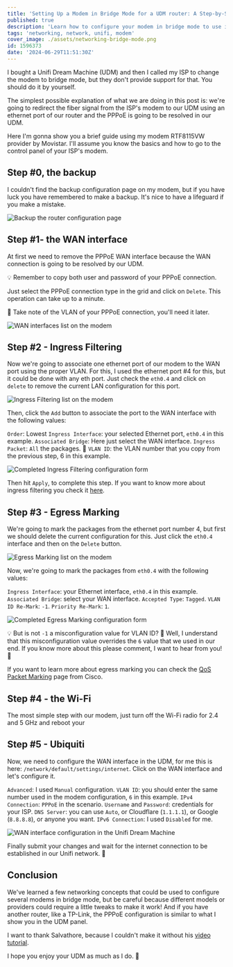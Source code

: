 ```yaml
---
title: 'Setting Up a Modem in Bridge Mode for a UDM router: A Step-by-Step Guide'
published: true
description: 'Learn how to configure your modem in bridge mode to use it with a Unifi Dream Machine, allowing the UDM to handle the PPPoE connection'
tags: 'networking, network, unifi, modem'
cover_image: ./assets/networking-bridge-mode.png
id: 1596373
date: '2024-06-29T11:51:30Z'
---
```


I bought a Unifi Dream Machine (UDM) and then I called my ISP to change the modem to bridge mode, but they don't provide support for that. You should do it by yourself.

The simplest possible explanation of what we are doing in this post is: we're going to redirect the fiber signal from the ISP's modem to our UDM using an ethernet port of our router and the PPPoE is going to be resolved in our UDM.

Here I'm gonna show you a brief guide using my modem RTF8115VW provider by Movistar. I'll assume you know the basics and how to go to the control panel of your ISP's modem.

## Step #0, the backup

I couldn't find the backup configuration page on my modem, but if you have luck you have remembered to make a backup. It's nice to have a lifeguard if you make a mistake.

![Backup the router configuration page](https://dev-to-uploads.s3.amazonaws.com/uploads/articles/3yvrpgprj9azgb0gq4ci.png)

## Step #1- the WAN interface

At first we need to remove the PPPoE WAN interface because the WAN connection is going to be resolved by our UDM.

💡 Remember to copy both user and password of your PPPoE connection.

Just select the PPPoE connection type in the grid and click on `Delete`. This operation can take up to a minute.

🧠 Take note of the VLAN of your PPPoE connection, you'll need it later.

![WAN interfaces list on the modem](https://dev-to-uploads.s3.amazonaws.com/uploads/articles/fjeqlrs07bly9c5x1io3.png)

## Step #2 - Ingress Filtering

Now we're going to associate one ethernet port of our modem to the WAN port using the proper VLAN. For this, I used the ethernet port #4 for this, but it could be done with any eth port. Just check the `eth0.4` and click on `delete` to remove the current LAN configuration for this port.

![Ingress Filtering list on the modem](https://dev-to-uploads.s3.amazonaws.com/uploads/articles/1i62fcge1u1ucu1hyaym.png)

Then, click the `Add` button to associate the port to the WAN interface with the following values:

`Order`: Lowest
`Ingress Interface`: your selected Ethernet port, `eth0.4` in this example.
`Associated Bridge`: Here just select the WAN interface.
`Ingress Packet`: `All` the packages. 😬
`VLAN ID`: the VLAN number that you copy from the previous step, 6 in this example.

![Completed Ingress Filtering configuration form](https://dev-to-uploads.s3.amazonaws.com/uploads/articles/3b1qggwxm3op23yzl8r8.png)

Then hit `Apply`, to complete this step. If you want to know more about ingress filtering you check it [here](https://en.wikipedia.org/wiki/Ingress_filtering).

## Step #3 - Egress Marking

We're going to mark the packages from the ethernet port number 4, but first we should delete the current configuration for this. Just click the `eth0.4` interface and then on the `Delete` button.

![Egress Marking list on the modem](https://dev-to-uploads.s3.amazonaws.com/uploads/articles/zfccdspeoxyr86c6qr8u.png)

Now, we're going to mark the packages from `eth0.4` with the following values:

`Ingress Interface`: your Ethernet interface, `eth0.4` in this example.
`Associated Bridge`: select your WAN interface.
`Accepted Type`: `Tagged`.
`VLAN ID Re-Mark`: `-1`.
`Priority Re-Mark`: `1`.

![Completed Egress Marking configuration form](https://dev-to-uploads.s3.amazonaws.com/uploads/articles/bc83ylyy7rbfhx13kt4q.png)

💡 But is not `-1` a misconfiguration value for VLAN ID? 🤔 Well, I understand that this misconfiguration value overrides the `6` value that we used in our end. If you know more about this please comment, I want to hear from you! 💬

If you want to learn more about egress marking you can check the [QoS Packet Marking](https://www.cisco.com/c/en/us/td/docs/routers/ios/config/17-x/qos/b-quality-of-service/m_qos-mrkg.html) page from Cisco.

## Step #4 - the Wi-Fi

The most simple step with our modem, just turn off the Wi-Fi radio for 2.4 and 5 GHz and reboot your

## Step #5 - Ubiquiti

Now, we need to configure the WAN interface in the UDM, for me this is here: `/network/default/settings/internet`. Click on the WAN interface and let's configure it.

`Advanced`: I used `Manual` configuration.
`VLAN ID`: you should enter the same number used in the modem configuration, `6` in this example.
`IPv4 Connection`: `PPPoE` in the scenario.
`Username` and `Password`: credentials for your ISP.
`DNS Server`: you can use `Auto`, or Cloudflare (`1.1.1.1`), or Google (`8.8.8.8`), or anyone you want.
`IPv6 Connection`: I used `Disabled` for me.

![WAN interface configuration in the Unifi Dream Machine](https://dev-to-uploads.s3.amazonaws.com/uploads/articles/twmaq5uxqqij0zw29mqm.png)

Finally submit your changes and wait for the internet connection to be established in our Unifi network. 🤞

## Conclusion

We've learned a few networking concepts that could be used to configure several modems in bridge mode, but be careful because different models or providers could require a little tweaks to make it work! And if you have another router, like a TP-Link, the PPPoE configuration is similar to what I show you in the UDM panel.

I want to thank Salvathore, because I couldn't make it without his [video tutorial](https://www.youtube.com/watch?v=A8CX1GWHECc).

I hope you enjoy your UDM as much as I do. 🖖
